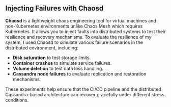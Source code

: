 ## Injecting Failures with Chaosd

**Chaosd** is a lightweight chaos engineering tool for virtual machines and non-Kubernetes environments unlike Chaos Mesh which requires Kubernetes. It allows you to inject faults into distributed systems to test their resilience and recovery mechanisms.
To evaluate the resilience of my system, I used Chaosd to simulate various failure scenarios in the distributed environment, including:  
- **Disk saturation** to test storage limits.  
- **Container crashes** to simulate service failures.  
- **Volume deletion** to test data loss handling.  
- **Cassandra node failures** to evaluate replication and restoration mechanisms.  

These experiments help ensure that the CI/CD pipeline and the distributed Cassandra-based architecture can recover gracefully under different stress conditions.  


